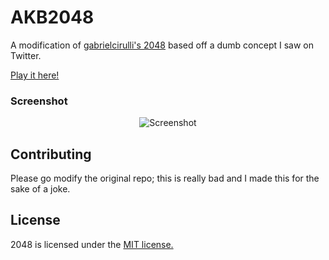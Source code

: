 # AKB2048
A modification of [gabrielcirulli's 2048](https://github.com/gabrielecirulli/2048) based off a dumb concept I saw on Twitter.

[Play it here!](http://www.rabuko.me/akb2048/)

### Screenshot

<p align="center">
  <img src="http://www.rabuko.me/akb2048/screenshot.png" alt="Screenshot"/>
</p>

## Contributing
Please go modify the original repo; this is really bad and I made this for the sake of a joke.

## License
2048 is licensed under the [MIT license.](https://github.com/gabrielecirulli/2048/blob/master/LICENSE.txt)
